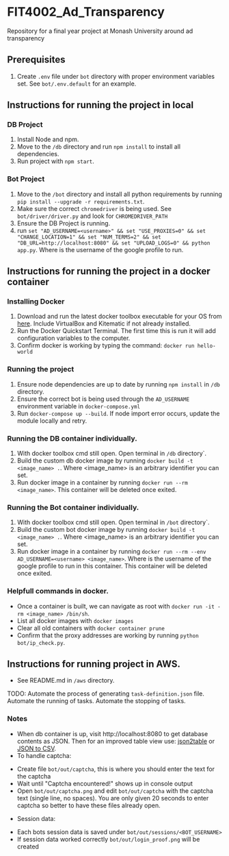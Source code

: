 # FIT4002_Ad_Transparency
Repository for a final year project at Monash University around ad transparency

## Prerequisites
1. Create `.env` file under `bot` directory with proper environment variables set. See `bot/.env.default` for an example.

## Instructions for running the project in local
### DB Project
1. Install Node and npm.
2. Move to the `/db` directory and run `npm install` to install all dependencies.
3. Run project with `npm start`.

### Bot Project
1. Move to the `/bot` directory and install all python requirements by running `pip install --upgrade -r requirements.txt`.
2. Make sure the correct `chromedriver` is being used. See `bot/driver/driver.py` and look for `CHROMEDRIVER_PATH`
2. Ensure the DB Project is running.
3. run `set "AD_USERNAME=<username>" && set "USE_PROXIES=0" && set "CHANGE_LOCATION=1" && set "NUM_TERMS=2" && set "DB_URL=http://localhost:8080" && set "UPLOAD_LOGS=0" && python app.py`. Where <username> is the username of the google profile to run.

## Instructions for running the project in a docker container
### Installing Docker
1. Download and run the latest docker toolbox executable for your OS from [here](https://github.com/docker/toolbox/releases). Include VirtualBox and Kitematic if not already installed.
2. Run the Docker Quickstart Terminal. The first time this is run it will add configuration variables to the computer.
3. Confirm docker is working by typing the command: `docker run hello-world`

### Running the project
1. Ensure node dependencies are up to date by running `npm install` in `/db` directory.
2. Ensure the correct bot is being used through the `AD_USERNAME` environment variable in `docker-compose.yml`
3. Run `docker-compose up --build`. If node import error occurs, update the module locally and retry.

### Running the DB container individually.
1. With docker toolbox cmd still open. Open terminal in `/db` directory`.
2. Build the custom db docker image by running `docker build -t <image_name> .`. Where <image_name> is an arbitrary identifier you can set.
3. Run docker image in a container by running `docker run --rm <image_name>`. This container will be deleted once exited.

### Running the Bot container individually.
1. With docker toolbox cmd still open. Open terminal in `/bot` directory`.
2. Build the custom bot docker image by running `docker build -t <image_name> .`. Where <image_name> is an arbitrary identifier you can set.
3. Run docker image in a container by running `docker run --rm --env AD_USERNAME=<username> <image_name>`. Where <username> is the username of the google profile to run in this container. This container will be deleted once exited.

### Helpfull commands in docker.
* Once a container is built, we can navigate as root with `docker run -it -rm <image_name> /bin/sh`.
* List all docker images with `docker images`
* Clear all old containers with `docker container prune`
* Confirm that the proxy addresses are working by running `python bot/ip_check.py`.

## Instructions for running project in AWS.
* See README.md in `/aws` directory.

TODO: Automate the process of generating `task-definition.json` file. Automate the running of tasks. Automate the stopping of tasks.

### Notes
* When db container is up, visit http://localhost:8080 to get database contents as JSON. Then for an improved table view use: [json2table](http://json2table.com/) or [JSON to CSV](https://json-csv.com/).
* To handle captcha:
- Create file `bot/out/captcha`, this is where you should enter the text for the captcha
- Wait until "Captcha encountered!" shows up in console output
- Open `bot/out/captcha.png` and edit `bot/out/captcha` with the captcha text (single line, no spaces). You are only given 20 seconds to enter captcha so better to have these files already open.
* Session data:
- Each bots session data is saved under `bot/out/sessions/<BOT_USERNAME>`
- If session data worked correctly `bot/out/login_proof.png` will be created
